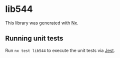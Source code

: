 # lib544

This library was generated with [Nx](https://nx.dev).

## Running unit tests

Run `nx test lib544` to execute the unit tests via [Jest](https://jestjs.io).
